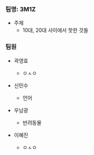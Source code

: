 ### 팀명: 3M1Z

- 주제
  - 10대, 20대 사이에서 핫한 것들

### 팀원



- 곽영효
  - ㅇㅅㅇ

- 신민수
  - 언어 

- 우남광
  - 반려동물

- 이혜진
  - ㅇㅅㅇ
